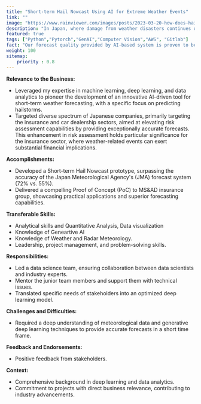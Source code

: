 ```yaml
---
title: "Short-term Hail Nowcast Using AI for Extreme Weather Events"
link: ""
image: "https://www.rainviewer.com/images/posts/2023-03-20-how-does-hail-form/hail_08.jpg"
description: "In Japan, where damage from weather disasters continues unabated, there is a need for weather information service providers to promptly notify the danger of unpredictable abnormal weather and encourage consumers to take swift avoidance actions.This project aimed to develop a system provide early detection for extreme weather."
featured: true
tags: ["Python","Pytorch","GenAI","Computer Vision","AWS", "Gitlab"]
fact: "Our forecast quality provided by AI-based system is proven to be better than Japan Meteorological Agency(JMA)"
weight: 100
sitemap: 
    priority : 0.8
---
```


**Relevance to the Business:**
- Leveraged my expertise in machine learning, deep learning, and data analytics to pioneer the development of an innovative AI-driven tool for short-term weather forecasting, with a specific focus on predicting hailstorms. 
- Targeted diverse spectrum of Japanese companies, primarily targeting the insurance and car dealership sectors, aimed at elevating risk assessment capabilities by providing exceptionally accurate forecasts. This enhancement in risk assessment holds particular significance for the insurance sector, where weather-related events can exert substantial financial implications.

**Accomplishments:**
- Developed a Short-term Hail Nowcast prototype, surpassing the accuracy of the Japan Meteorological Agency's (JMA) forecast system (72% vs. 55%).
- Delivered a compelling Proof of Concept (PoC) to MS&AD insurance group, showcasing practical applications and superior forecasting capabilities.

**Transferable Skills:**
- Analytical skills and Quantitative Analysis, Data visualization
- Knowledge of Geneartive AI
- Knowledge of Weather and Radar Meteorology.
- Leadership, project management, and problem-solving skills.

**Responsibilities:**
- Led a data science team, ensuring collaboration between data scientists and industry experts.
- Mentor the junior team members and support them with technical issues.
- Translated specific needs of stakeholders into an optimized deep learning model.

**Challenges and Difficulties:**
- Required a deep understanding of meteorological data and generative deep learning techniques to provide accurate forecasts in a short time frame.

**Feedback and Endorsements:**
- Positive feedback from stakeholders.

**Context:** 
- Comprehensive background in deep learning and data analytics.
- Commitment to projects with direct business relevance, contributing to industry advancements.
